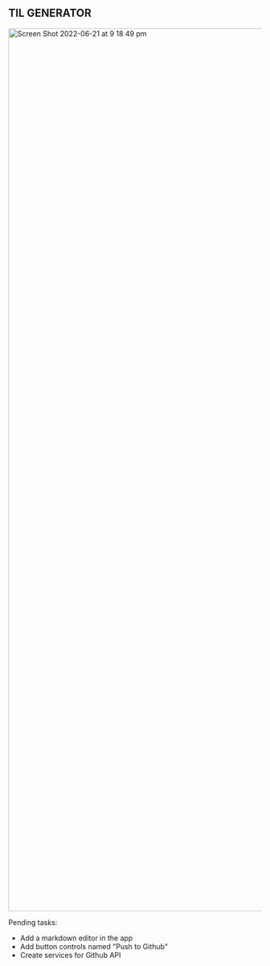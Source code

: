 ## TIL GENERATOR

<img width="1759" alt="Screen Shot 2022-06-21 at 9 18 49 pm" src="https://user-images.githubusercontent.com/13482258/174787290-47e05ec2-5081-4e11-bccc-86d29e619296.png">

Pending tasks:

- Add a markdown editor in the app
- Add button controls named "Push to Github"
- Create services for Github API
